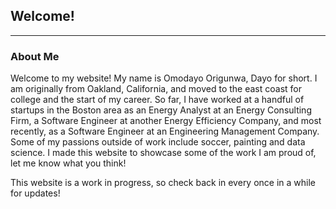 ## Welcome!
---

### About Me
Welcome to my website! My name is Omodayo Origunwa, Dayo for short. I am originally from Oakland, California, and moved to the east coast for college and the start of my career. So far, I have worked at a handful of startups in the Boston area as an Energy Analyst at an Energy Consulting Firm, a Software Engineer at another Energy Efficiency Company, and most recently, as a Software Engineer at an Engineering Management Company. Some of my passions outside of work include soccer, painting and data science. I made this website to showcase some of the work I am proud of, let me know what you think!

This website is a work in progress, so check back in every once in a while for updates! 